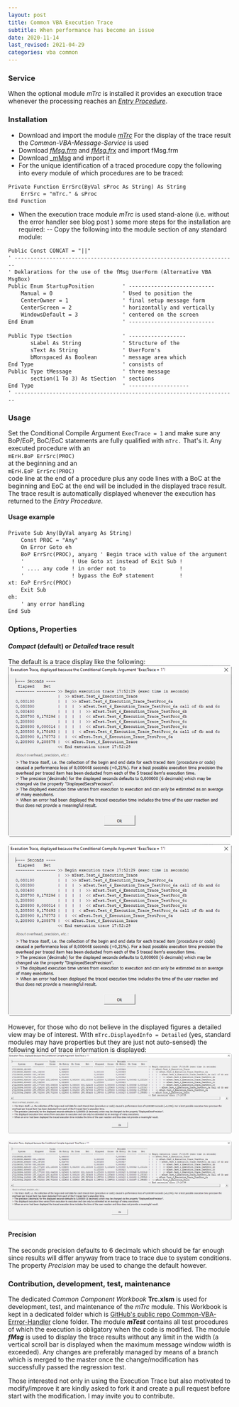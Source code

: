 ```yaml
---
layout: post
title: Common VBA Execution Trace
subtitle: When performance has become an issue
date: 2020-11-14
last_revised: 2021-04-29
categories: vba common
---
```

<!--more-->

### Service
When the optional module _mTrc_ is installed it provides an execution trace whenever the processing reaches an [_Entry Procedure_](#the-entry-procedure).

### Installation
- Download and import the module  [_mTrc_][1]
For the display of the trace result the _Common-VBA-Message-Service_ is used
- Download [_fMsg.frm_][2] and [_fMsg.frx_][3] and import fMsg.frm
- Download [_mMsg][4] and import it
- For the unique identification of a traced procedure copy the following into every module of which procedures are to be traced:
```vbscript
Private Function ErrSrc(ByVal sProc As String) As String
    ErrSrc = "mTrc." & sProc
End Function
```

- When the execution trace module _mTrc_ is used stand-alone (i.e. without the error handler see blog post []()) some more steps for the installation are required:
-- Copy the following into the module section of any standard module:
```vbscript
Public Const CONCAT = "||"
' ----------------------------------------------------------------------
' Deklarations for the use of the fMsg UserForm (Alternative VBA MsgBox)
Public Enum StartupPosition         ' ---------------------------
    Manual = 0                      ' Used to position the
    CenterOwner = 1                 ' final setup message form
    CenterScreen = 2                ' horizontally and vertically
    WindowsDefault = 3              ' centered on the screen
End Enum                            ' ---------------------------

Public Type tSection                ' ------------------
       sLabel As String             ' Structure of the
       sText As String              ' UserForm's
       bMonspaced As Boolean        ' message area which
End Type                            ' consists of
Public Type tMessage                ' three message
       section(1 To 3) As tSection  ' sections
End Type                            ' -------------------
' ----------------------------------------------------------------------
```

### Usage
Set the Conditional Compile Argument `ExecTrace = 1` and make sure any BoP/EoP, BoC/EoC statements are fully qualified with `mTrc.` That's it. Any executed procedure with an<br> `mErH.BoP ErrSrc(PROC)`<br>at the beginning and an<br> `mErH.EoP ErrSrc(PROC)` <br>code line at the end of a procedure plus any code lines with a BoC at the beginning and EoC at the end will be included in the displayed trace result. The trace result is automatically displayed whenever the execution has returned to the _Entry Procedure_.
#### Usage example
```vbscript
Private Sub Any(ByVal anyarg As String)
    Const PROC = "Any"
    On Error Goto eh
    BoP ErrSrc(PROC), anyarg ' Begin trace with value of the argument
    '               ! Use Goto xt instead of Exit Sub !
    ' .... any code ! in order not to                 !
    '               ! bypass the EoP statement        !
xt: EoP ErrSrc(PROC)
    Exit Sub
eh:
    ' any error handling
End Sub
```

### Options, Properties
#### _Compact_ (default) or _Detailed_ trace result
The default is a trace display like the following:
![](../Assets/ExecutionTrace.png)

![](/Assets/ExecutionTrace.png)<br>

However, for those who do not believe in the displayed figures a detailed view may be of interest. With `mTrc.DisplayedInfo = Detailed` (yes, standard modules may have properties but they are just not auto-sensed) the following kind of trace information is displayed:
![](../Assets/ExecutionTraceDetailed.png)

![](/Assets/ExecutionTraceDetailed.png)<br>

#### Precision
The seconds precision defaults to 6 decimals which should be far enough since results will differ anyway from trace to trace due to system conditions. The property _Precision_ may be used to change the default however.

### Contribution, development, test, maintenance
The dedicated _Common Component Workbook_ **Trc.xlsm** is used for development, test, and maintenance of the _mTrc_ module. This Workbook is kept in a dedicated folder which is [GitHub's public repo Common-VBA-Errror-Handler][5] clone folder. The module **_mTest_** contains all test procedures of which the execution is obligatory when the code is modified. The module **_fMsg_** is used to display the trace results without any limit in the width (a vertical scroll bar is displayed when the maximum message window width is exceeded). Any changes are preferably managed by means of a branch which is merged to the master once the change/modification has successfully passed the regression test.

Those interested not only in using the Execution Trace but also motivated to modify/improve it are kindly asked to fork it and create a pull request before start with the modification. I may invite you to contribute.


[1]:https://gitcdn.link/repo/warbe-maker/Common-VBA-Execution-Trace-Service/master/source/mTrc.bas
[2]:https://gitcdn.link/repo/warbe-maker/Common-VBA-Execution-Trace-Service/master/source/fMsg.frm
[3]:https://gitcdn.link/repo/warbe-maker/Common-VBA-Execution-Trace-Service/master/source/fMsg.frx
[4]:https://gitcdn.link/repo/warbe-maker/Common-VBA-Execution-Trace-Service/master/source/mMsg.bas
[5]:https://github.com/warbe-maker/Common-VBA-Error-Handler